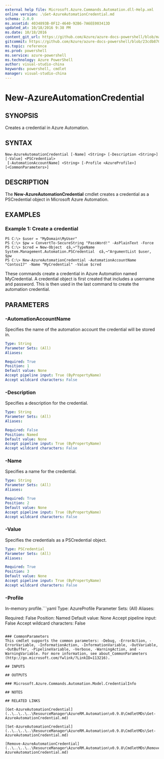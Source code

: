 ```yaml
---
external help file: Microsoft.Azure.Commands.Automation.dll-Help.xml
online version: .\Get-AzureAutomationCredential.md
schema: 2.0.0
ms.assetid: 4034893B-0F12-4640-92B6-7A6EE003413D
updated_at: 10/18/2016 9:38 PM
ms.date: 10/18/2016
content_git_url: https://github.com/Azure/azure-docs-powershell/blob/master/azureps-cmdlets-docs/ServiceManagement/Azure.Automation/v0.9.8/New-AzureAutomationCredential.md
gitcommit: https://github.com/Azure/azure-docs-powershell/blob/23cdb8705d4ab9807c0e21b238f3b134a7d49c7d/azureps-cmdlets-docs/ServiceManagement/Azure.Automation/v0.9.8/New-AzureAutomationCredential.md
ms.topic: reference
ms.prod: powershell
ms.service: azure-powershell
ms.technology: Azure PowerShell
author: visual-studio-china
keywords: powershell, cmdlet
manager: visual-studio-china
---
```


# New-AzureAutomationCredential

## SYNOPSIS
Creates a credential in Azure Automation.

## SYNTAX

```
New-AzureAutomationCredential [-Name] <String> [-Description <String>] [-Value] <PSCredential>
 [-AutomationAccountName] <String> [-Profile <AzureProfile>] [<CommonParameters>]
```

## DESCRIPTION
The **New-AzureAutomationCredential** cmdlet creates a credential as a PSCredential object in Microsoft Azure Automation.

## EXAMPLES

### Example 1: Create a credential
```
PS C:\> $user = "MyDomain\MyUser"
PS C:\> $pw = ConvertTo-SecureString "PassWord!" -AsPlainText -Force
PS C:\> $cred = New-Object  ¢â‚¬"TypeName System.Management.Automation.PSCredential  ¢â‚¬"ArgumentList $user, $pw
PS C:\> New-AzureAutomationCredential -AutomationAccountName "Contos17" -Name "MyCredential" -Value $cred
```

These commands create a credential in Azure Automation named MyCredential.
A credential object is first created that includes a username and password.
This is then used in the last command to create the automation credential.

## PARAMETERS

### -AutomationAccountName
Specifies the name of the automation account the credential will be stored in.

```yaml
Type: String
Parameter Sets: (All)
Aliases: 

Required: True
Position: 1
Default value: None
Accept pipeline input: True (ByPropertyName)
Accept wildcard characters: False
```

### -Description
Specifies a description for the credential.

```yaml
Type: String
Parameter Sets: (All)
Aliases: 

Required: False
Position: Named
Default value: None
Accept pipeline input: True (ByPropertyName)
Accept wildcard characters: False
```

### -Name
Specifies a name for the credential.

```yaml
Type: String
Parameter Sets: (All)
Aliases: 

Required: True
Position: 2
Default value: None
Accept pipeline input: True (ByPropertyName)
Accept wildcard characters: False
```

### -Value
Specifies the credentials as a PSCredential object.

```yaml
Type: PSCredential
Parameter Sets: (All)
Aliases: 

Required: True
Position: 3
Default value: None
Accept pipeline input: True (ByPropertyName)
Accept wildcard characters: False
```

### -Profile
In-memory profile.```yaml
Type: AzureProfile
Parameter Sets: (All)
Aliases: 

Required: False
Position: Named
Default value: None
Accept pipeline input: False
Accept wildcard characters: False
```

### CommonParameters
This cmdlet supports the common parameters: -Debug, -ErrorAction, -ErrorVariable, -InformationAction, -InformationVariable, -OutVariable, -OutBuffer, -PipelineVariable, -Verbose, -WarningAction, and -WarningVariable. For more information, see about_CommonParameters (http://go.microsoft.com/fwlink/?LinkID=113216).

## INPUTS

## OUTPUTS

### Microsoft.Azure.Commands.Automation.Model.CredentialInfo

## NOTES

## RELATED LINKS

[Get-AzureAutomationCredential](..\..\..\..\ResourceManager\AzureRM.Automation\v0.9.8\CmdletMDs\Get-AzureAutomationCredential.md)

[Set-AzureAutomationCredential](..\..\..\..\ResourceManager\AzureRM.Automation\v0.9.8\CmdletMDs\Set-AzureAutomationCredential.md)

[Remove-AzureAutomationCredential](..\..\..\..\ResourceManager\AzureRM.Automation\v0.9.8\CmdletMDs\Remove-AzureAutomationCredential.md)


